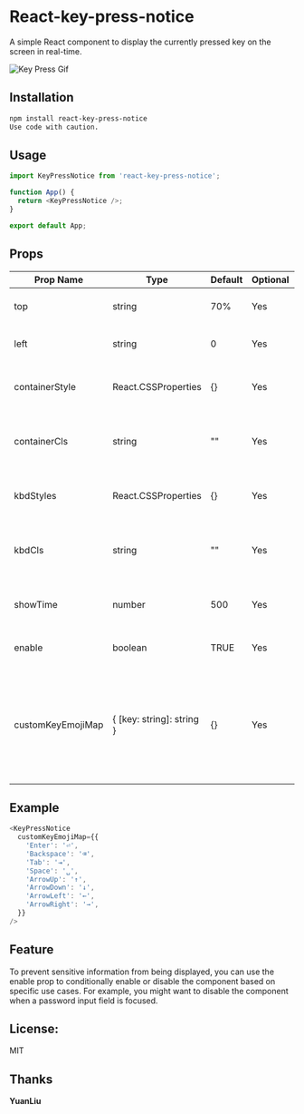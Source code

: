 # React-key-press-notice

A simple React component to display the currently pressed key on the screen in real-time.

![Key Press Gif](https://www.unpkg.com/react-key-press-notice@0.0.4/dist/KeyPressNotice.gif)

## Installation

```Bash
npm install react-key-press-notice
Use code with caution.
```

## Usage

```JavaScript
import KeyPressNotice from 'react-key-press-notice';

function App() {
  return <KeyPressNotice />;
}

export default App;
```

## Props

| Prop Name         | Type                      | Default | Optional | Description                                                                                                     |
| ----------------- | ------------------------- | ------- | -------- | --------------------------------------------------------------------------------------------------------------- |
| top               | string                    | 70%     | Yes      | Top position of the key display                                                                                 |
| left              | string                    | 0       | Yes      | Left position of the key display                                                                                |
| containerStyle    | React.CSSProperties       | {}      | Yes      | Custom styles for the container element                                                                         |
| containerCls      | string                    | ""      | Yes      | Custom class names for the container element                                                                    |
| kbdStyles         | React.CSSProperties       | {}      | Yes      | Custom styles for the key display element                                                                       |
| kbdCls            | string                    | ""      | Yes      | Custom class names for the key display element                                                                  |
| showTime          | number                    | 500     | Yes      | Duration (in milliseconds) to display the key                                                                   |
| enable            | boolean                   | TRUE    | Yes      | Whether to enable the key display                                                                               |
| customKeyEmojiMap | { [key: string]: string } | {}      | Yes      | Custom mapping of keys to emoji characters. This prop allows you to customize the emoji displayed for each key. |

## Example

```JavaScript
<KeyPressNotice
  customKeyEmojiMap={{
    'Enter': '⏎',
    'Backspace': '⌫',
    'Tab': '⇥',
    'Space': '␣',
    'ArrowUp': '↑',
    'ArrowDown': '↓',
    'ArrowLeft': '←',
    'ArrowRight': '→',
  }}
/>
```

## Feature

To prevent sensitive information from being displayed, you can use the enable prop to conditionally enable or disable the component based on specific use cases. For example, you might want to disable the component when a password input field is focused.

## License:

MIT

## Thanks

**YuanLiu**
